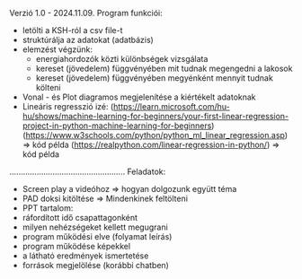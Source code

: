Verzió 1.0 - 2024.11.09.
Program funkciói:
 - letölti a KSH-ról a csv file-t
 - struktúrálja az adatokat (adatbázis)
 - elemzést végzünk:
     - energiahordozók közti különbségek vizsgálata
     - kereset (jövedelem) függvényében mit tudnak megengedni a lakosok
     - kereset (jövedelem) függvényében megyénként mennyit tudnak költeni
 - Vonal - és Plot diagramos megjelenítése a kiértékelt adatoknak
 - Lineáris regresszió izé:
   (https://learn.microsoft.com/hu-hu/shows/machine-learning-for-beginners/your-first-linear-regression-project-in-python-machine-learning-for-beginners)
   (https://www.w3schools.com/python/python_ml_linear_regression.asp) => kód példa
   (https://realpython.com/linear-regression-in-python/) => kód példa
   
...................................................
Feladatok:
 - Screen play a videóhoz => hogyan dolgozunk együtt téma
 - PAD doksi kitöltése => Mindenkinek feltölteni
 - PPT tartalom:
 - ráfordított idő csapattagonként
 - milyen nehézségeket kellett megugrani
 - program működési elve (folyamat leírás)
 - program működése képekkel
 - a látható eredmények ismertetése
 - források megjelölése (korábbi chatben)
